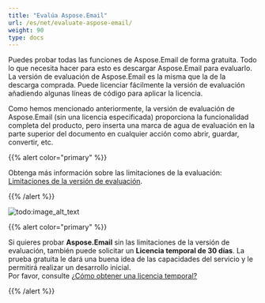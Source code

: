 ```yaml
---
title: "Evalúa Aspose.Email"
url: /es/net/evaluate-aspose-email/
weight: 90
type: docs
---
```


Puedes probar todas las funciones de Aspose.Email de forma gratuita. Todo lo que necesita hacer para esto es descargar Aspose.Email para evaluarlo.
La versión de evaluación de Aspose.Email es la misma que la de la descarga comprada.
Puede licenciar fácilmente la versión de evaluación añadiendo algunas líneas de código para aplicar la licencia.

Como hemos mencionado anteriormente, la versión de evaluación de Aspose.Email (sin una licencia especificada) proporciona la funcionalidad completa del producto, pero inserta una marca de agua de evaluación en la parte superior del documento en cualquier acción como abrir, guardar, convertir, etc.

{{% alert color="primary" %}}

Obtenga más información sobre las limitaciones de la evaluación: [Limitaciones de la versión de evaluación](/email/net/licensing/#evaluation-version-limitations).

{{% /alert %}}

![todo:image_alt_text](aspose-email-evaluation.png)

{{% alert color="primary" %}}

Si quieres probar **Aspose.Email** sin las limitaciones de la versión de evaluación, también puede solicitar un **Licencia temporal de 30 días**. La prueba gratuita le dará una buena idea de las capacidades del servicio y le permitirá realizar un desarrollo inicial.</br>
Por favor, consulte [¿Cómo obtener una licencia temporal?](https://purchase.aspose.com/temporary-license)

{{% /alert %}}
